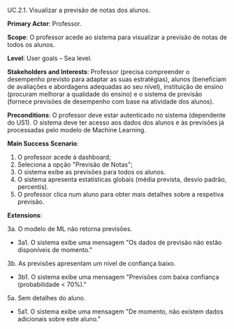UC.2.1. Visualizar a previsão de notas dos alunos.


**Primary Actor**: Professor.

**Scope**: O professor acede ao sistema para visualizar a previsão de notas de todos os alunos.

**Level**: User goals – Sea level.

**Stakeholders and Interests**: Professor (precisa compreender o desempenho previsto para adaptar as suas estratégias), alunos (beneficiam de avaliações e abordagens adequadas ao seu nível), instituição de ensino (procuram melhorar a qualidade do ensino) e o sistema de previsão (fornece previsões de desempenho com base na atividade dos alunos).

**Preconditions**: O professor deve estar autenticado no sistema (dependente do US1). O sistema deve ter acesso aos dados dos alunos e às previsões já processadas pelo modelo de Machine Learning. 

**Main Success Scenario**:  
1. O professor acede à dashboard;
2. Seleciona a opção "Previsão de Notas";
3. O sistema exibe as previsões para todos os alunos.
4. O sistema apresenta estatísticas globais (média prevista, desvio padrão, percentis).
5. O professor clica num aluno para obter mais detalhes sobre a respetiva previsão.

**Extensions**:

3a. O modelo de ML não retorna previsões.
- 3a1. O sistema exibe uma mensagem "Os dados de previsão não estão disponíveis de momento."

3b. As previsões apresentam um nível de confiança baixo.
- 3b1. O sistema exibe uma mensagem "Previsões com baixa confiança (probabilidade < 70%)."
 
5a. Sem detalhes do aluno.
- 5a1. O sistema exibe uma mensagem "De momento, não existem dados adicionais sobre este aluno."